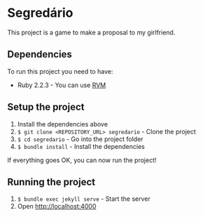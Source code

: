 # Segredário

This project is a game to make a proposal to my girlfriend.

## Dependencies

To run this project you need to have:

* Ruby 2.2.3 - You can use [RVM](http://rvm.io)

## Setup the project

1. Install the dependencies above
2. `$ git clone <REPOSITORY_URL> segredario` - Clone the project
3. `$ cd segredario` - Go into the project folder
4. `$ bundle install` - Install the dependencies

If everything goes OK, you can now run the project!

## Running the project

1. `$ bundle exec jekyll serve` - Start the server
2. Open [http://localhost:4000](http://localhost:4000)

